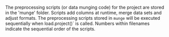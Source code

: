 The preprocessing scripts (or data munging code) for the project are stored in the 'munge' folder. Scripts add columns at runtime, merge data sets and adjust formats. The preprocessing scripts stored in `munge` will be executed sequentially when load.project()` is called. Numbers within filenames indicate the sequential order of the scripts.
